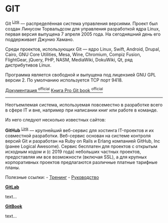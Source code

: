 # GIT

Git <sup>[Link](https://руни.рф/index.php/Git)</sup> — распределённая система управления версиями. Проект был создан Линусом Торвальдсом для управления разработкой ядра Linux, первая версия выпущена 7 апреля 2005 года. На сегодняшний день его поддерживает Джунио Хамано.

Среди проектов, использующих Git — ядро Linux, Swift, Android, Drupal, Cairo, GNU Core Utilities, Mesa, Wine, Chromium, Compiz Fusion, FlightGear, jQuery, PHP, NASM, MediaWiki, DokuWiki, Qt, ряд дистрибутивов Linux.

Программа является свободной и выпущена под лицензией GNU GPL версии 2. По умолчанию используется TCP порт 9418.

[Документация <sup>official</sup>](https://git-scm.com/doc)
[Книга Pro Git book <sup>official</sup>](https://git-scm.com/book/ru/v2)

***

Неотъемлемая система, используемая повсеместно в разработке всего в сфере IT и вне, например при написании книг или работе в команде.

Из него следуют несколько известных сайтов:

**GitHub** <sup>[Link](https://github.com/)</sup> — крупнейший веб-сервис для хостинга IT-проектов и их совместной разработки.
Веб-сервис основан на системе контроля версий Git и разработан на Ruby on Rails и Erlang компанией GitHub, Inc (ранее Logical Awesome). Сервис бесплатен для проектов с открытым исходным кодом и (с 2019 года) небольших частных проектов, предоставляя им все возможности (включая SSL), а для крупных корпоративных проектов предлагаются различные платные тарифные планы.

Полезные ссылки:
    - [Тренинг](https://training.github.com/)
    - [Руководство](https://docs.github.com/ru/get-started)

[**GitLab**](https://about.gitlab.com/)

text...

[**GitBook**](https://www.gitbook.com/)

text...